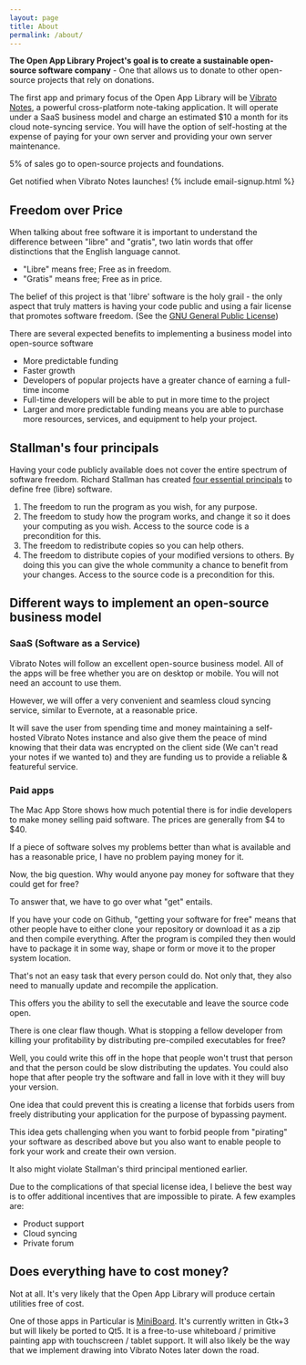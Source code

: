 ```yaml
---
layout: page
title: About
permalink: /about/
---
```


**The Open App Library Project's goal is to create a sustainable open-source software company** - One that allows us to donate to other open-source projects that rely on donations.

The first app and primary focus of the Open App Library will be [Vibrato Notes](https://vibrato.app), a powerful cross-platform note-taking application. It will operate under a SaaS business model and charge an estimated $10 a month for its cloud note-syncing service. You will have the option of self-hosting at the expense of paying for your own server and providing your own server maintenance.

5% of sales go to open-source projects and foundations.

<span id="about-page-optin-heading">Get notified when Vibrato Notes launches!</span>
{% include email-signup.html %}

## Freedom over Price

When talking about free software it is important to understand the difference between "libre" and "gratis", two latin words that offer distinctions that the English language cannot.

- "Libre" means free; Free as in freedom.
- "Gratis" means free; Free as in price.

The belief of this project is that 'libre' software is the holy grail - the only aspect that truly matters is having your code public and using a fair license that promotes software freedom. (See the [GNU General Public License](https://en.wikipedia.org/wiki/GNU_General_Public_License))

There are several expected benefits to implementing a business model into open-source software

- More predictable funding
- Faster growth
- Developers of popular projects have a greater chance of earning a full-time income
- Full-time developers will be able to put in more time to the project
- Larger and more predictable funding means you are able to purchase more resources, services, and equipment to help your project.

## Stallman's four principals

Having your code publicly available does not cover the entire spectrum of software freedom. Richard Stallman has created [four essential principals](https://www.gnu.org/philosophy/free-sw.en.html) to define free (libre) software.

1. The freedom to run the program as you wish, for any purpose.
2. The freedom to study how the program works, and change it so it does your computing as you wish. Access to the source code is a precondition for this.
3. The freedom to redistribute copies so you can help others.
4. The freedom to distribute copies of your modified versions to others. By doing this you can give the whole community a chance to benefit from your changes. Access to the source code is a precondition for this.

## Different ways to implement an open-source business model

### SaaS (Software as a Service)

Vibrato Notes will follow an excellent open-source business model. All of the apps will be free whether you are on desktop or mobile. You will not need an account to use them.

However, we will offer a very convenient and seamless cloud syncing service, similar to Evernote, at a reasonable price.

It will save the user from spending time and money maintaining a self-hosted Vibrato Notes instance and also give them the peace of mind knowing that their data was encrypted on the client side (We can't read your notes if we wanted to) and they are funding us to provide a reliable & featureful service.

### Paid apps

The Mac App Store shows how much potential there is for indie developers to make money selling paid software. The prices are generally from $4 to $40.

If a piece of software solves my problems better than what is available and has a reasonable price, I have no problem paying money for it.

Now, the big question. Why would anyone pay money for software that they could get for free?

To answer that, we have to go over what "get" entails.

If you have your code on Github, "getting your software for free" means that other people have to either clone your repository or download it as a zip and then compile everything. After the program is compiled they then would have to package it in some way, shape or form or move it to the proper system location.

That's not an easy task that every person could do. Not only that, they also need to manually update and recompile the application.

This offers you the ability to sell the executable and leave the source code open.

There is one clear flaw though. What is stopping a fellow developer from killing your profitability by distributing pre-compiled executables for free?

Well, you could write this off in the hope that people won't trust that person and that the person could be slow distributing the updates. You could also hope that after people try the software and fall in love with it they will buy your version.

One idea that could prevent this is creating a license that forbids users from freely distributing your application for the purpose of bypassing payment.

This idea gets challenging when you want to forbid people from "pirating" your software as described above but you also want to enable people to fork your work and create their own version.

It also might violate Stallman's third principal mentioned earlier.

Due to the complications of that special license idea, I believe the best way is to offer additional incentives that are impossible to pirate. A few examples are:

- Product support
- Cloud syncing
- Private forum

## Does everything have to cost money?

Not at all. It's very likely that the Open App Library will produce certain utilities free of cost.

One of those apps in Particular is [MiniBoard](https://github.com/Open-App-Library/MiniBoard). It's currently written in Gtk+3 but will likely be ported to Qt5. It is a free-to-use whiteboard / primitive painting app with touchscreen / tablet support. It will also likely be the way that we implement drawing into Vibrato Notes later down the road.
